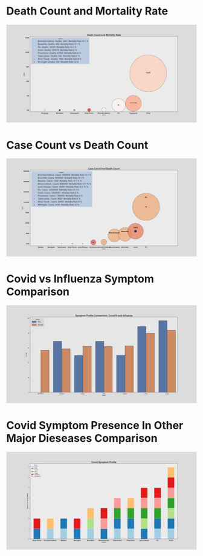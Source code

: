 
# Death Count and Mortality Rate
![Death Count and Mortality Rate](MortalityRate.png)<br/>

# Case Count vs Death Count
![Case Count vs Death Count](DeathCount.png)<br/>

# Covid vs Influenza Symptom Comparison
![Covid vs Influenza Symptom Comparison](CovidProfileSort.png)<br/>

# Covid Symptom Presence In Other Major Dieseases Comparison
![Covid Symptom Presence In Other Major Dieseases Comparison](Figure_2.png)<br/>
